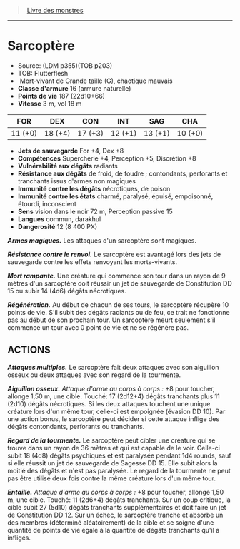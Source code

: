 ﻿> [Livre des monstres](tome_of_beasts.md)

---

# Sarcoptère

- Source: (LDM p355)(TOB p203)
- TOB: Flutterflesh
-  Mort-vivant de Grande taille (G), chaotique mauvais
- **Classe d'armure** 16 (armure naturelle)
- **Points de vie** 187 (22d10+66)
- **Vitesse** 3 m, vol 18 m

|FOR|DEX|CON|INT|SAG|CHA|
|---|---|---|---|---|---|
|11 (+0)|18 (+4)|17 (+3)|12 (+1)|13 (+1)|10 (+0)|

- **Jets de sauvegarde** For +4, Dex +8
- **Compétences** Supercherie +4, Perception +5, Discrétion +8
- **Vulnérabilité aux dégâts** radiants
- **Résistance aux dégâts** de froid, de foudre ; contondants, perforants et tranchants issus d'armes non magiques
- **Immunité contre les dégâts** nécrotiques, de poison
- **Immunité contre les états** charmé, paralysé, épuisé, empoisonné, étourdi, inconscient
- **Sens** vision dans le noir 72 m, Perception passive 15
- **Langues** commun, darakhul
- **Dangerosité** 12 (8 400 PX)

**_Armes magiques._** Les attaques d'un sarcoptère sont magiques.

**_Résistance contre le renvoi._** Le sarcoptère est avantagé lors des jets de sauvegarde contre les effets renvoyant les morts-vivants.

**_Mort rampante._** Une créature qui commence son tour dans un rayon de 9 mètres d'un sarcoptère doit réussir un jet de sauvegarde de Constitution DD 15 ou subir 14 (4d6) dégâts nécrotiques.

**_Régénération._** Au début de chacun de ses tours, le sarcoptère récupère 10 points de vie. S'il subit des dégâts radiants ou de feu, ce trait ne fonctionne pas au début de son prochain tour. Un sarcoptère meurt seulement s'il commence un tour avec 0 point de vie et ne se régénère pas.

## ACTIONS

**_Attaques multiples._** Le sarcoptère fait deux attaques avec son aiguillon osseux ou deux attaques avec son regard de la tourmente.

**_Aiguillon osseux._** _Attaque d'arme au corps à corps :_ +8 pour toucher, allonge 1,50 m, une cible. Touché: 17 (2d12+4) dégâts tranchants plus 11 (2d10) dégâts nécrotiques. Si les deux attaques touchent une unique créature lors d'un même tour, celle-ci est empoignée (évasion DD 10). Par une action bonus, le sarcoptère peut décider si cette attaque inflige des dégâts contondants, perforants ou tranchants.

**_Regard de la tourmente._** Le sarcoptère peut cibler une créature qui se trouve dans un rayon de 36 mètres et qui est capable de le voir. Celle-ci subit 18 (4d8) dégâts psychiques et est paralysée pendant 1d4 rounds, sauf si elle réussit un jet de sauvegarde de Sagesse DD 15. Elle subit alors la moitié des dégâts et n'est pas paralysée. Le regard de la tourmente ne peut pas être utilisé deux fois contre la même créature lors d'un même tour.

**_Entaille._** _Attaque d'arme au corps à corps :_ +8 pour toucher, allonge 1,50 m, une cible. Touché: 11 (2d6+4) dégâts tranchants. Sur un coup critique, la cible subit 27 (5d10) dégâts tranchants supplémentaires et doit faire un jet de Constitution DD 12. Sur un échec, le sarcoptère tranche et absorbe un des membres (déterminé aléatoirement) de la cible et se soigne d'une quantité de points de vie égale à la quantité de dégâts tranchants qu'il a infligés.

